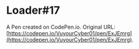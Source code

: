 # Loader#17

A Pen created on CodePen.io. Original URL: [https://codepen.io/VuyourCyber01/pen/ExJEmrg](https://codepen.io/VuyourCyber01/pen/ExJEmrg).

